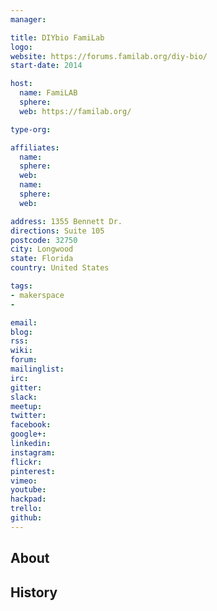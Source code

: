 ```yaml
---
manager:

title: DIYbio FamiLab
logo:
website: https://forums.familab.org/diy-bio/
start-date: 2014

host:
  name: FamiLAB
  sphere:
  web: https://familab.org/

type-org:

affiliates:
  name:
  sphere:
  web:
  name:
  sphere:
  web:

address: 1355 Bennett Dr.
directions: Suite 105
postcode: 32750
city: Longwood
state: Florida
country: United States

tags:
- makerspace
-

email:
blog:
rss:
wiki:
forum:
mailinglist:
irc:
gitter:
slack:
meetup:
twitter:
facebook:
google+:
linkedin:
instagram:
flickr:
pinterest:
vimeo:
youtube:
hackpad:
trello:
github:
---
```


## About

## History
